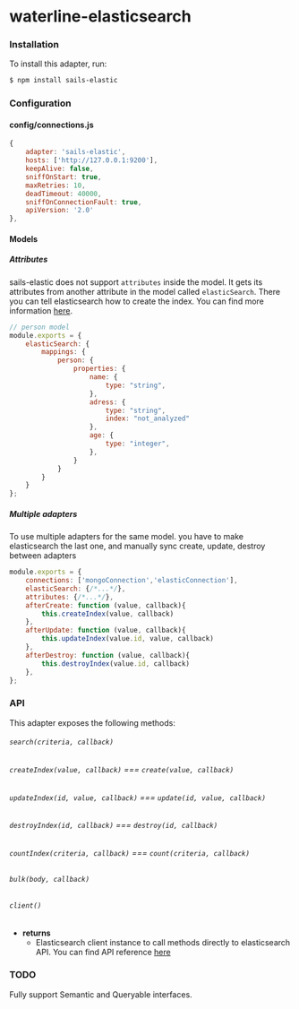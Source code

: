 # waterline-elasticsearch

### Installation

To install this adapter, run:

```sh
$ npm install sails-elastic
```


### Configuration

#### config/connections.js

```js
{
	adapter: 'sails-elastic',
	hosts: ['http://127.0.0.1:9200'],
	keepAlive: false,
	sniffOnStart: true,
	maxRetries: 10,
	deadTimeout: 40000,
	sniffOnConnectionFault: true,
	apiVersion: '2.0'
},
```
#### Models

##### Attributes

sails-elastic does not support `attributes` inside the model. It gets its attributes from another attribute in the model called `elasticSearch`. There you can tell elasticsearch how to create the index. You can find more information [here](https://www.elastic.co/guide/en/elasticsearch/reference/current/indices-create-index.html).

```js
// person model
module.exports = {
	elasticSearch: {
		mappings: {
			person: {
				properties: {
					name: {
						type: "string",
					},
					adress: {
						type: "string",
						index: "not_analyzed"
					},
					age: {
						type: "integer",
					},
				}
			}
		}
	}
};
```

##### Multiple adapters

To use multiple adapters for the same model. you have to make elasticsearch the last one, and manually sync create, update, destroy between adapters

```js
module.exports = {
	connections: ['mongoConnection','elasticConnection'],
	elasticSearch: {/*...*/},
	attributes: {/*...*/},
	afterCreate: function (value, callback){
		this.createIndex(value, callback)
	},
	afterUpdate: function (value, callback){
		this.updateIndex(value.id, value, callback)
	},
	afterDestroy: function (value, callback){
		this.destroyIndex(value.id, callback)
	},
};
```

### API

This adapter exposes the following methods:

###### `search(criteria, callback)`

###### `createIndex(value, callback)` === `create(value, callback)`

###### `updateIndex(id, value, callback)` === `update(id, value, callback)`

###### `destroyIndex(id, callback)` === `destroy(id, callback)`

###### `countIndex(criteria, callback)` === `count(criteria, callback)`

###### `bulk(body, callback)`

###### `client()`

+ **returns**
  + Elasticsearch client instance to call methods directly to elasticsearch API. You can find API reference [here](https://www.elastic.co/guide/en/elasticsearch/client/javascript-api/current/api-reference.html)

### TODO

Fully support Semantic and Queryable interfaces.

